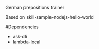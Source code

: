German prepositions trainer

Based on skill-sample-nodejs-hello-world

#Dependencies

- ask-cli
- lambda-local